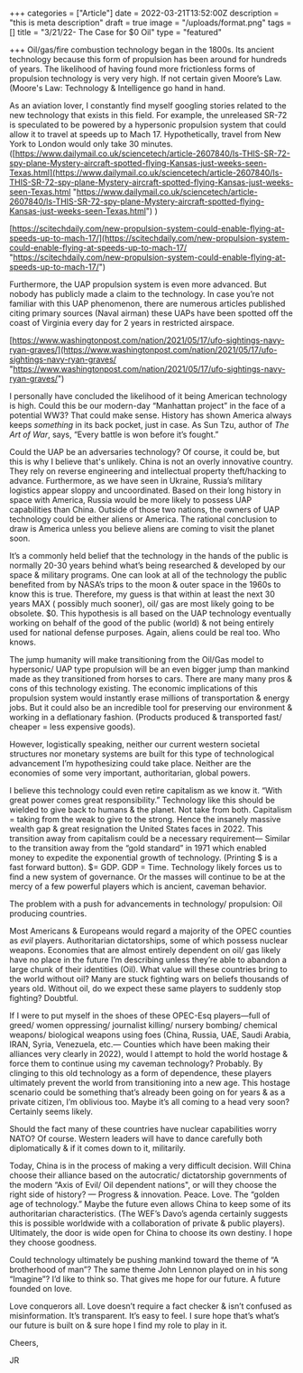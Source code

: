 +++
categories = ["Article"]
date = 2022-03-21T13:52:00Z
description = "this is meta description"
draft = true
image = "/uploads/format.png"
tags = []
title = "3/21/22- The Case for $0 Oil"
type = "featured"

+++
Oil/gas/fire combustion technology began in the 1800s. Its ancient technology because this form of propulsion has been around for hundreds of years. The likelihood of having found more frictionless forms of propulsion technology is very very high. If not certain given Moore’s Law. (Moore's Law:  Technology & Intelligence go hand in hand.

As an aviation lover, I constantly find myself googling stories related to the new technology that exists in this field. For example, the unreleased SR-72 is speculated to be powered by a hypersonic propulsion system that could allow it to travel at speeds up to Mach 17. Hypothetically, travel from New York to London would only take 30 minutes. ([https://www.dailymail.co.uk/sciencetech/article-2607840/Is-THIS-SR-72-spy-plane-Mystery-aircraft-spotted-flying-Kansas-just-weeks-seen-Texas.html](https://www.dailymail.co.uk/sciencetech/article-2607840/Is-THIS-SR-72-spy-plane-Mystery-aircraft-spotted-flying-Kansas-just-weeks-seen-Texas.html "https://www.dailymail.co.uk/sciencetech/article-2607840/Is-THIS-SR-72-spy-plane-Mystery-aircraft-spotted-flying-Kansas-just-weeks-seen-Texas.html") )

[https://scitechdaily.com/new-propulsion-system-could-enable-flying-at-speeds-up-to-mach-17/](https://scitechdaily.com/new-propulsion-system-could-enable-flying-at-speeds-up-to-mach-17/ "https://scitechdaily.com/new-propulsion-system-could-enable-flying-at-speeds-up-to-mach-17/")

Furthermore, the UAP propulsion system is even more advanced. But nobody has publicly made a claim to the technology. In case you’re not familiar with this UAP phenomenon, there are numerous articles published citing primary sources (Naval airman) these UAPs have been spotted off the coast of Virginia every day for 2 years in restricted airspace.

[https://www.washingtonpost.com/nation/2021/05/17/ufo-sightings-navy-ryan-graves/](https://www.washingtonpost.com/nation/2021/05/17/ufo-sightings-navy-ryan-graves/ "https://www.washingtonpost.com/nation/2021/05/17/ufo-sightings-navy-ryan-graves/")

I personally have concluded the likelihood of it being American technology is high. Could this be our modern-day “Manhattan project” in the face of a potential WW3? That could make sense. History has shown America always keeps _something_ in its back pocket, just in case. As Sun Tzu, author of _The Art of War_, says, “Every battle is won before it’s fought.”

Could the UAP be an adversaries technology? Of course, it could be, but this is why I believe that's unlikely. China is not an overly innovative country. They rely on reverse engineering and intellectual property theft/hacking to advance. Furthermore, as we have seen in Ukraine, Russia’s military logistics appear sloppy and uncoordinated. Based on their long history in space with America, Russia would be more likely to possess UAP capabilities than China. Outside of those two nations, the owners of UAP technology could be either aliens or America. The rational conclusion to draw is America unless you believe aliens are coming to visit the planet soon.

It’s a commonly held belief that the technology in the hands of the public is normally 20-30 years behind what’s being researched & developed by our space & military programs. One can look at all of the technology the public benefited from by NASA’s trips to the moon & outer space in the 1960s to know this is true. Therefore, my guess is that within at least the next 30 years MAX ( possibly much sooner), oil/ gas are most likely going to be obsolete. $0. This hypothesis is all based on the UAP technology eventually working on behalf of the good of the public (world) & not being entirely used for national defense purposes. Again, aliens could be real too. Who knows.

The jump humanity will make transitioning from the Oil/Gas model to hypersonic/ UAP type propulsion will be an even bigger jump than mankind made as they transitioned from horses to cars. There are many many pros & cons of this technology existing. The economic implications of this propulsion system would instantly erase millions of transportation & energy jobs. But it could also be an incredible tool for preserving our environment & working in a deflationary fashion. (Products produced & transported fast/ cheaper = less expensive goods).

However, logistically speaking, neither our current western societal structures nor monetary systems are built for this type of technological advancement I’m hypothesizing could take place. Neither are the economies of some very important, authoritarian, global powers.

I believe this technology could even retire capitalism as we know it. “With great power comes great responsibility.” Technology like this should be wielded to give back to humans & the planet. Not take from both. Capitalism = taking from the weak to give to the strong. Hence the insanely massive wealth gap & great resignation the United States faces in 2022. This transition away from capitalism could be a necessary requirement— Similar to the transition away from the “gold standard” in 1971 which enabled money to expedite the exponential growth of technology. (Printing $ is a fast forward button). $= GDP. GDP = Time. Technology likely forces us to find a new system of governance. Or the masses will continue to be at the mercy of a few powerful players which is ancient, caveman behavior.

The problem with a push for advancements in technology/ propulsion: Oil producing countries.

Most Americans & Europeans would regard a majority of the OPEC counties as _evil_ players. Authoritarian dictatorships, some of which possess nuclear weapons. Economies that are almost entirely dependent on oil/ gas likely have no place in the future I’m describing unless they’re able to abandon a large chunk of their identities (Oil). What value will these countries bring to the world without oil? Many are stuck fighting wars on beliefs thousands of years old. Without oil, do we expect these same players to suddenly stop fighting? Doubtful.

If I were to put myself in the shoes of these OPEC-Esq players—full of greed/ women oppressing/ journalist killing/ nursery bombing/ chemical weapons/ biological weapons using foes (China, Russia, UAE, Saudi Arabia, IRAN, Syria, Venezuela, etc.— Counties which have been making their alliances very clearly in 2022), would I attempt to hold the world hostage & force them to continue using my caveman technology? Probably. By clinging to this old technology as a form of dependence, these players ultimately prevent the world from transitioning into a new age. This hostage scenario could be something that’s already been going on for years & as a private citizen, I’m oblivious too. Maybe it’s all coming to a head very soon? Certainly seems likely.

Should the fact many of these countries have nuclear capabilities worry NATO? Of course. Western leaders will have to dance carefully both diplomatically & if it comes down to it, militarily.

Today, China is in the process of making a very difficult decision. Will China choose their alliance based on the autocratic/ dictatorship governments of the modern “Axis of Evil/ Oil dependent nations", or will they choose the right side of history? — Progress & innovation. Peace. Love. The “golden age of technology.” Maybe the future even allows China to keep some of its authoritarian characteristics. (The WEF’s Davo’s agenda certainly suggests this is possible worldwide with a collaboration of private & public players). Ultimately, the door is wide open for China to choose its own destiny. I hope they choose goodness.

Could technology ultimately be pushing mankind toward the theme of “A brotherhood of man”? The same theme John Lennon played on in his song “Imagine”? I’d like to think so. That gives me hope for our future. A future founded on love.

Love conquerors all. Love doesn’t require a fact checker & isn’t confused as misinformation. It’s transparent. It’s easy to feel. I sure hope that’s what’s our future is built on & sure hope I find my role to play in it.

Cheers,

JR